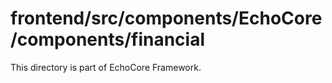 # frontend/src/components/EchoCore/components/financial

This directory is part of EchoCore Framework.
